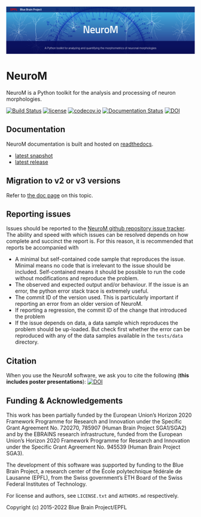 <!--
 Copyright (c) 2015, Ecole Polytechnique Federale de Lausanne, Blue Brain Project
 All rights reserved.

 This file is part of NeuroM <https://github.com/BlueBrain/NeuroM>

 Redistribution and use in source and binary forms, with or without
 modification, are permitted provided that the following conditions are met:

     1. Redistributions of source code must retain the above copyright
        notice, this list of conditions and the following disclaimer.
     2. Redistributions in binary form must reproduce the above copyright
        notice, this list of conditions and the following disclaimer in the
        documentation and/or other materials provided with the distribution.
     3. Neither the name of the copyright holder nor the names of
        its contributors may be used to endorse or promote products
        derived from this software without specific prior written permission.

 THIS SOFTWARE IS PROVIDED BY THE COPYRIGHT HOLDERS AND CONTRIBUTORS "AS IS" AND
 ANY EXPRESS OR IMPLIED WARRANTIES, INCLUDING, BUT NOT LIMITED TO, THE IMPLIED
 WARRANTIES OF MERCHANTABILITY AND FITNESS FOR A PARTICULAR PURPOSE ARE
 DISCLAIMED. IN NO EVENT SHALL THE COPYRIGHT HOLDER OR CONTRIBUTORS BE LIABLE FOR ANY
 DIRECT, INDIRECT, INCIDENTAL, SPECIAL, EXEMPLARY, OR CONSEQUENTIAL DAMAGES
 (INCLUDING, BUT NOT LIMITED TO, PROCUREMENT OF SUBSTITUTE GOODS OR SERVICES;
 LOSS OF USE, DATA, OR PROFITS; OR BUSINESS INTERRUPTION) HOWEVER CAUSED AND
 ON ANY THEORY OF LIABILITY, WHETHER IN CONTRACT, STRICT LIABILITY, OR TORT
 (INCLUDING NEGLIGENCE OR OTHERWISE) ARISING IN ANY WAY OUT OF THE USE OF THIS
 SOFTWARE, EVEN IF ADVISED OF THE POSSIBILITY OF SUCH DAMAGE.
 -->
![NeuroM Logo](doc/source/logo/NeuroM.jpg)

# NeuroM

NeuroM is a Python toolkit for the analysis and processing of neuron morphologies.


[![Build Status](https://travis-ci.org/BlueBrain/NeuroM.svg?branch=master)](https://travis-ci.org/BlueBrain/NeuroM)
[![license](https://img.shields.io/pypi/l/neurom.svg)](https://github.com/BlueBrain/NeuroM/blob/master/LICENSE.txt)
[![codecov.io](https://codecov.io/github/BlueBrain/NeuroM/coverage.svg?branch=master)](https://codecov.io/github/BlueBrain/NeuroM?branch=master)
[![Documentation Status](https://readthedocs.org/projects/neurom/badge/?version=latest)](http://neurom.readthedocs.io/en/latest/?badge=latest)
[![DOI](https://zenodo.org/badge/DOI/10.5281/zenodo.597333.svg)](https://doi.org/10.5281/zenodo.597333)

## Documentation

NeuroM documentation is built and hosted on [readthedocs](https://readthedocs.org/).

* [latest snapshot](http://neurom.readthedocs.org/en/latest/)
* [latest release](http://neurom.readthedocs.org/en/stable/)

## Migration to v2 or v3 versions

Refer to [the doc page](https://neurom.readthedocs.io/en/latest/migration.html) on this topic.

## Reporting issues

Issues should be reported to the
[NeuroM github repository issue tracker](https://github.com/BlueBrain/NeuroM/issues).
The ability and speed with which issues can be resolved depends on how complete and
succinct the report is. For this reason, it is recommended that reports be accompanied
with
* A minimal but self-contained code sample that reproduces the issue. Minimal means no
  code that is irrelevant to the issue should be included. Self-contained means it should
  be possible to run the code without modifications and reproduce the problem.
* The observed and expected output and/or behaviour. If the issue is an error, the python
  error stack trace is extremely useful.
* The commit ID of the version used. This is particularly important if reporting an error
  from an older version of NeuroM.
* If reporting a regression, the commit ID of the change that introduced the problem
* If the issue depends on data, a data sample which reproduces the problem should be
  up-loaded. But check first whether the error can be reproduced with any of the data
  samples available in the `tests/data` directory.

## Citation

When you use the NeuroM software, we ask you to cite the following (**this includes poster presentations**):
[![DOI](https://zenodo.org/badge/DOI/10.5281/zenodo.597333.svg)](https://doi.org/10.5281/zenodo.597333)


## Funding & Acknowledgements
This work has been partially funded by the European Union’s Horizon 2020 Framework Programme for Research and Innovation under the Specific Grant Agreement No. 720270, 785907 (Human Brain Project SGA1/SGA2) and by the EBRAINS research infrastructure, funded from the European Union’s Horizon 2020 Framework Programme for Research and Innovation under the Specific Grant Agreement No. 945539 (Human Brain Project SGA3).

The development of this software was supported by funding to the Blue Brain Project, a research center of the École polytechnique fédérale de Lausanne (EPFL), from the Swiss government’s ETH Board of the Swiss Federal Institutes of Technology.

For license and authors, see `LICENSE.txt` and `AUTHORS.md` respectively.

Copyright (c) 2015-2022 Blue Brain Project/EPFL
